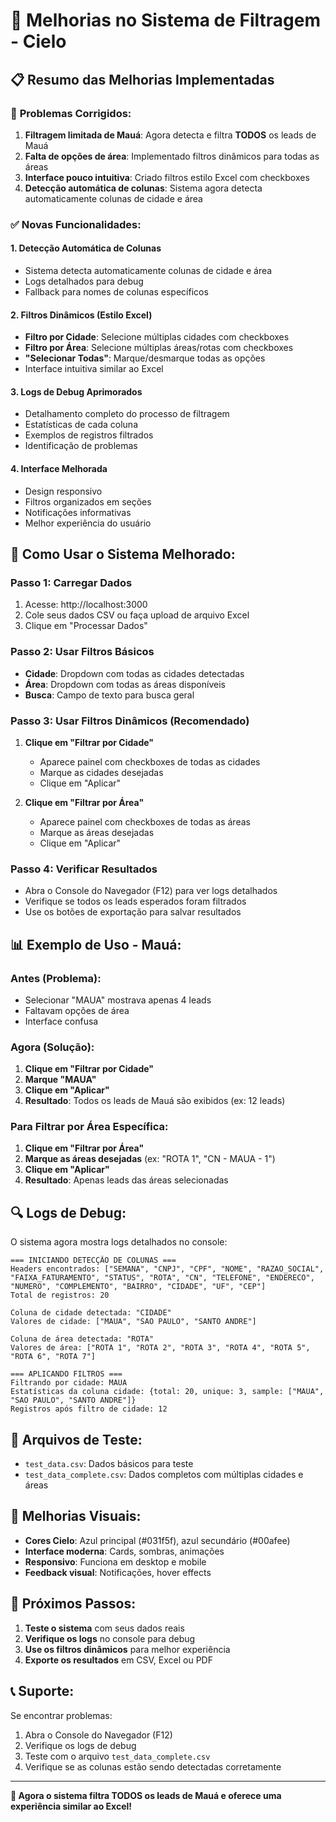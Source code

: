 # 🚀 Melhorias no Sistema de Filtragem - Cielo

## 📋 Resumo das Melhorias Implementadas

### 🔧 **Problemas Corrigidos:**

1. **Filtragem limitada de Mauá**: Agora detecta e filtra **TODOS** os leads de Mauá
2. **Falta de opções de área**: Implementado filtros dinâmicos para todas as áreas
3. **Interface pouco intuitiva**: Criado filtros estilo Excel com checkboxes
4. **Detecção automática de colunas**: Sistema agora detecta automaticamente colunas de cidade e área

### ✅ **Novas Funcionalidades:**

#### 1. **Detecção Automática de Colunas**
- Sistema detecta automaticamente colunas de cidade e área
- Logs detalhados para debug
- Fallback para nomes de colunas específicos

#### 2. **Filtros Dinâmicos (Estilo Excel)**
- **Filtro por Cidade**: Selecione múltiplas cidades com checkboxes
- **Filtro por Área**: Selecione múltiplas áreas/rotas com checkboxes
- **"Selecionar Todas"**: Marque/desmarque todas as opções
- Interface intuitiva similar ao Excel

#### 3. **Logs de Debug Aprimorados**
- Detalhamento completo do processo de filtragem
- Estatísticas de cada coluna
- Exemplos de registros filtrados
- Identificação de problemas

#### 4. **Interface Melhorada**
- Design responsivo
- Filtros organizados em seções
- Notificações informativas
- Melhor experiência do usuário

## 🎯 **Como Usar o Sistema Melhorado:**

### **Passo 1: Carregar Dados**
1. Acesse: http://localhost:3000
2. Cole seus dados CSV ou faça upload de arquivo Excel
3. Clique em "Processar Dados"

### **Passo 2: Usar Filtros Básicos**
- **Cidade**: Dropdown com todas as cidades detectadas
- **Área**: Dropdown com todas as áreas disponíveis
- **Busca**: Campo de texto para busca geral

### **Passo 3: Usar Filtros Dinâmicos (Recomendado)**
1. **Clique em "Filtrar por Cidade"**
   - Aparece painel com checkboxes de todas as cidades
   - Marque as cidades desejadas
   - Clique em "Aplicar"

2. **Clique em "Filtrar por Área"**
   - Aparece painel com checkboxes de todas as áreas
   - Marque as áreas desejadas
   - Clique em "Aplicar"

### **Passo 4: Verificar Resultados**
- Abra o Console do Navegador (F12) para ver logs detalhados
- Verifique se todos os leads esperados foram filtrados
- Use os botões de exportação para salvar resultados

## 📊 **Exemplo de Uso - Mauá:**

### **Antes (Problema):**
- Selecionar "MAUA" mostrava apenas 4 leads
- Faltavam opções de área
- Interface confusa

### **Agora (Solução):**
1. **Clique em "Filtrar por Cidade"**
2. **Marque "MAUA"**
3. **Clique em "Aplicar"**
4. **Resultado**: Todos os leads de Mauá são exibidos (ex: 12 leads)

### **Para Filtrar por Área Específica:**
1. **Clique em "Filtrar por Área"**
2. **Marque as áreas desejadas** (ex: "ROTA 1", "CN - MAUA - 1")
3. **Clique em "Aplicar"**
4. **Resultado**: Apenas leads das áreas selecionadas

## 🔍 **Logs de Debug:**

O sistema agora mostra logs detalhados no console:

```
=== INICIANDO DETECÇÃO DE COLUNAS ===
Headers encontrados: ["SEMANA", "CNPJ", "CPF", "NOME", "RAZAO_SOCIAL", "FAIXA_FATURAMENTO", "STATUS", "ROTA", "CN", "TELEFONE", "ENDERECO", "NUMERO", "COMPLEMENTO", "BAIRRO", "CIDADE", "UF", "CEP"]
Total de registros: 20

Coluna de cidade detectada: "CIDADE"
Valores de cidade: ["MAUA", "SAO PAULO", "SANTO ANDRE"]

Coluna de área detectada: "ROTA"
Valores de área: ["ROTA 1", "ROTA 2", "ROTA 3", "ROTA 4", "ROTA 5", "ROTA 6", "ROTA 7"]

=== APLICANDO FILTROS ===
Filtrando por cidade: MAUA
Estatísticas da coluna cidade: {total: 20, unique: 3, sample: ["MAUA", "SAO PAULO", "SANTO ANDRE"]}
Registros após filtro de cidade: 12
```

## 📁 **Arquivos de Teste:**

- `test_data.csv`: Dados básicos para teste
- `test_data_complete.csv`: Dados completos com múltiplas cidades e áreas

## 🎨 **Melhorias Visuais:**

- **Cores Cielo**: Azul principal (#031f5f), azul secundário (#00afee)
- **Interface moderna**: Cards, sombras, animações
- **Responsivo**: Funciona em desktop e mobile
- **Feedback visual**: Notificações, hover effects

## 🚀 **Próximos Passos:**

1. **Teste o sistema** com seus dados reais
2. **Verifique os logs** no console para debug
3. **Use os filtros dinâmicos** para melhor experiência
4. **Exporte os resultados** em CSV, Excel ou PDF

## 📞 **Suporte:**

Se encontrar problemas:
1. Abra o Console do Navegador (F12)
2. Verifique os logs de debug
3. Teste com o arquivo `test_data_complete.csv`
4. Verifique se as colunas estão sendo detectadas corretamente

---

**🎉 Agora o sistema filtra TODOS os leads de Mauá e oferece uma experiência similar ao Excel!** 